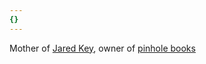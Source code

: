 ```yaml
---
{}
---
```

   
Mother of [Jared Key](/not_created.md), owner of [pinhole books](../Organizations/pinhole%20books.md)